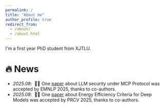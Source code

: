 ```yaml
---
permalink: /
title: "About me"
author_profile: true
redirect_from: 
  - /about/
  - /about.html
---
```


I'm a first year PhD student from XJTLU.

# 🔥 News
- *2025.08*: &nbsp;🎉🎉 One [paper]() about LLM security under MCP Protocol was accepted by EMNLP 2025, thanks to co-authors.
- *2025.08*: &nbsp;🎉🎉 One [paper]() about Energy Efficiency Criteria for Deep Models was accepted by PRCV 2025, thanks to co-authors.

